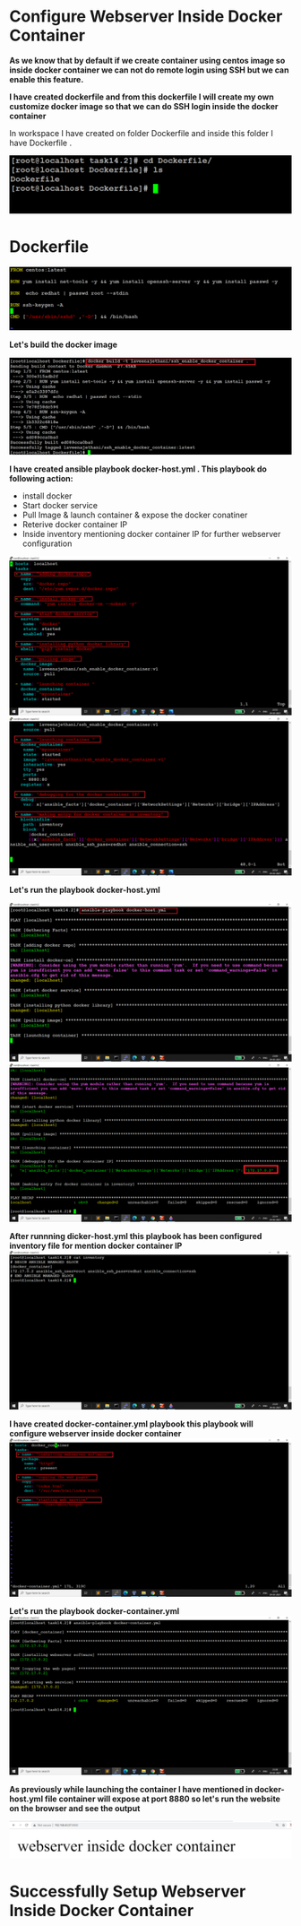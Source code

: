 # Configure Webserver Inside Docker Container

**As we know that by default if we create container using centos image so inside docker container we can not do remote login using SSH but we can enable this feature.**

**I have created dockerfile and from this dockerfile I will create my own customize docker image so that we can do SSH login inside the docker container**

In workspace I have created on folder Dockerfile and inside this folder I have Dockerfile .

<img src="Screenshots/file structure.PNG" >

# Dockerfile 

<img src="Screenshots/dockerfile.PNG" >

**Let's build the docker image**

<img src="Screenshots/dockerfile_build.png" >

**I have created ansible playbook docker-host.yml . This playbook do following action:**
- install docker 
- Start docker service 
- Pull Image & launch container & expose the docker conatiner 
- Reterive docker container IP 
- Inside inventory mentioning docker container IP for further webserver configuration

<img src="Screenshots/docker-host_1.png" >

<img src="Screenshots/docker-host_2.png" >

**Let's run the playbook docker-host.yml**

<img src="Screenshots/docker-host_playrun_1.png" >
<img src="Screenshots/docker-host_playrun_2.png" >

**After runnning dicker-host.yml this playbook has been configured inventory file for mention docker container IP**
<img src="Screenshots/inventory.png" >

**I have created docker-container.yml playbook this playbook will configure webserver inside docker container**
<img src="Screenshots/docker-container.png" >

**Let's run the playbook docker-container.yml**
<img src="Screenshots/docker-container_playrun.png" >

**As previously while launching the container I have mentioned in docker-host.yml file container will expose at port 8880 so let's run the website on the browser and see the output**

<img src="Screenshots/website.PNG" >

# Successfully Setup Webserver Inside Docker Container
